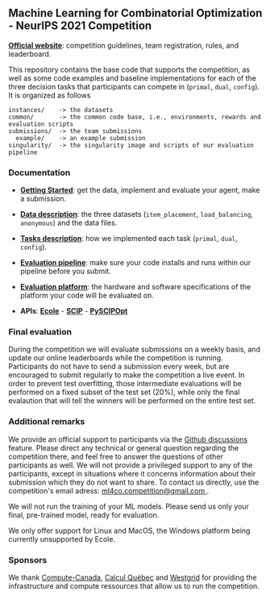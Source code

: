 ## Machine Learning for Combinatorial Optimization - NeurIPS 2021 Competition

**[Official website](https://www.ecole.ai/2021/ml4co-competition/)**: competition guidelines, team registration, rules, and leaderboard.


This repository contains the base code that supports the competition, as well as
some code examples and baseline implementations for each of the three decision tasks
that participants can compete in (`primal`, `dual`, `config`). It is organized as follows
```
instances/    -> the datasets
common/       -> the common code base, i.e., environments, rewards and evaluation scripts
submissions/  -> the team submissions
  example/    -> an example submission
singularity/  -> the singularity image and scripts of our evaluation pipeline
```

### Documentation

 - **[Getting Started](START.md)**: get the data, implement and evaluate your agent, make a submission.

 - **[Data description](DATA.md)**: the three datasets (`item_placement`, `load_balancing`, `anonymous`) and the data files.

 - **[Tasks description](TASKS.md)**: how we implemented each task (`primal`, `dual`, `config`).

 - **[Evaluation pipeline](PIPELINE.md)**: make sure your code installs and runs within our pipeline before you submit.

 - **[Evaluation platform](PLATFORM.md)**: the hardware and software specifications of the platform your code will be evaluated on.

 - **APIs**: **[Ecole](https://doc.ecole.ai/)** - **[SCIP](https://scipopt.org/doc/html/)** - **[PySCIPOpt](https://scipopt.github.io/PySCIPOpt/docs/html/)**

### Final evaluation

During the competition we will evaluate submissions
on a weekly basis, and update our online leaderboards
while the competition is running. Participants do not have
to send a submission every week, but are encouraged to submit
regularly to make the competition a live event. In order to
prevent test overfitting, those intermediate evaluations will
be performed on a fixed subset of the test set (20%),
while only the final evalaution that will tell the winners will be
performed on the entire test set.

### Additional remarks

We provide an official support to participants via the
[Github discussions](https://github.com/ds4dm/ml4co-competition/discussions)
feature. Please direct any technical or general question
regarding the competition there, and feel free to answer
the questions of other participants as well. We will not provide a
privileged support to any of the participants, except in situations where
it concerns information about their submission which they do not want to share.
To contact us directly, use the competition's email adress: [ml4co.competition@gmail.com
](mailto:ml4co.competition@gmail.com).

We will not run the training of your ML models. Please send us
only your final, pre-trained model, ready for evaluation.

We only offer support for Linux and MacOS, the Windows platform being
currently unsupported by Ecole.

### Sponsors

We thank [Compute-Canada](https://www.computecanada.ca/), [Calcul Québec](https://www.calculquebec.ca/en/) and
[Westgrid](https://www.westgrid.ca/) for providing the infrastructure and compute ressources that allow us to
run the competition.
